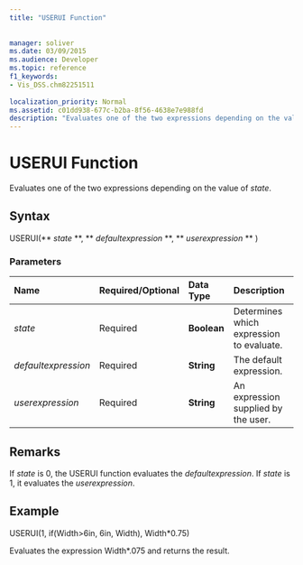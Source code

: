 ```yaml
---
title: "USERUI Function"
 
 
manager: soliver
ms.date: 03/09/2015
ms.audience: Developer
ms.topic: reference
f1_keywords:
- Vis_DSS.chm82251511
 
localization_priority: Normal
ms.assetid: c01dd938-677c-b2ba-8f56-4638e7e988fd
description: "Evaluates one of the two expressions depending on the value of state."
---
```


# USERUI Function

Evaluates one of the two expressions depending on the value of  _state_.
  
## Syntax

USERUI(** *state* **, ** *defaultexpression* **, ** *userexpression* ** ) 
  
### Parameters

|**Name**|**Required/Optional**|**Data Type**|**Description**|
|:-----|:-----|:-----|:-----|
| _state_ <br/> |Required  <br/> |**Boolean** <br/> |Determines which expression to evaluate.  <br/> |
| _defaultexpression_ <br/> |Required  <br/> |**String** <br/> |The default expression.  <br/> |
| _userexpression_ <br/> |Required  <br/> |**String** <br/> |An expression supplied by the user.  <br/> |
   
## Remarks

If  _state_ is 0, the USERUI function evaluates the  _defaultexpression_. If  _state_ is 1, it evaluates the  _userexpression_.
  
## Example

USERUI(1, if(Width\>6in, 6in, Width), Width\*0.75) 
  
Evaluates the expression Width\*.075 and returns the result. 
  

